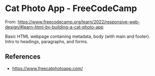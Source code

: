 # Cat Photo App - FreeCodeCamp

From: https://www.freecodecamp.org/learn/2022/responsive-web-design/#learn-html-by-building-a-cat-photo-app

Basic HTML webpage containing metadata, body (with main and footer). Intro to headings, paragraphs, and forms.

## References

- https://www.freecatphotoapp.com/
